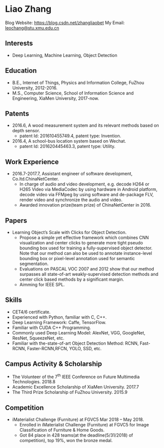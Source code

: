 Liao Zhang
===============
Blog Website: https://blog.csdn.net/zhangliaobet  My Email: leochang@stu.xmu.edu.cn

Interests
---------  
*   Deep Learning, Machine Learning, Object Detection

Education
---------  
*   B.E., Internet of Things, Physics and Information College, FuZhou University, 2012-2016.
*   M.S., Computer Science, School of Information Science and Engineering, XiaMen University, 2017-now.

Patents
---------
*   2016.6, A wood measurement system and its relevant methods based on depth sensor.
    -   patent Id: 201610455749.4, patent type: Invention.
*   2016.4, A school-bus location system based on Wechat.
    -   patent Id: 201620445463.3, patent type: Utility.

Work Experience
---------------
*   2016.7-2017.7, Assistant engineer of software development, Co.ltd.ChinaNetCenter.
    -   In charge of audio and video development, e.g. decode H264 or H265 Video via MediaCodec by using hardware in Android         platform, decode video via FFMpeg by using software and de-package FLV, render video and synchronize the audio and           video. 
    -   Awarded innovation prize(team prize) of ChinaNetCenter in 2016.

Papers
------
*   Learning Object’s Scale with Clicks for Object Detection.
    -    Propose a simple yet effective framework which combines CNN visualization and center clicks to generate more tight            pseudo bounding box used for training a fully-supervised object detector. Note that our method can also be used to            annotate instance-level bounding box or pixel-level annotation used for semantic segmentation.
    -    Evaluations on PASCAL VOC 2007 and 2012 show that our method surpasses all state-of-art weakly-supervised detection          methods and center click based methods by a significant margin.
    -    Aimming for IEEE SPL.
    
Skills
------
*   CET4/6 certificate.
*   Experienced with Python, familiar with C, C++.
*   Deep Learning Framework: Caffe, TensorFlow.
*   Familiar with CUDA C++ Programming.
*   Commonly used Deep Learning Model: AlexNet, VGG, GoogleNet, ResNet, SqueezeNet, etc.
*   Familiar with the-state-of-art Object Detection Method: RCNN, Fast-RCNN, Faster-RCNN,RFCN, YOLO, SSD, etc.  

Campus Activity & Scholarship
-----
*   The Volunteer of the 7<sup>th</sup> IEEE Conference on Future Multimedia Technologies. 2018.8
*   Academic Excellence Scholarship of XiaMen University.  2017.7
*   The Third Prize Scholarship of FuZhou University.      2015.9

Competition
-----
*   iMaterialist Challenge (Furniture) at FGVC5 Mar 2018 – May 2018.
    - Enrolled in iMaterialist Challenge (Furniture) at FGVC5 for Image Classification of Furniture & Home Goods.
    - Got 84 place in 428 teams(at the deadline(5/31/2018) of competition), top 19%, won the bronze medal.
